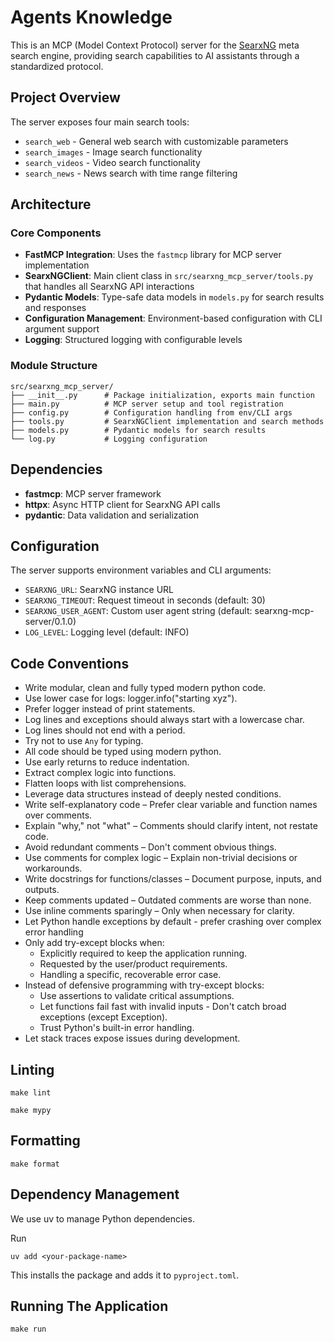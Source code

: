 # Agents Knowledge

This is an MCP (Model Context Protocol) server for the [SearxNG](https://docs.searxng.org/) meta search engine, providing search capabilities to AI assistants through a standardized protocol.

## Project Overview

The server exposes four main search tools:
- `search_web` - General web search with customizable parameters
- `search_images` - Image search functionality
- `search_videos` - Video search functionality
- `search_news` - News search with time range filtering

## Architecture

### Core Components

- **FastMCP Integration**: Uses the `fastmcp` library for MCP server implementation
- **SearxNGClient**: Main client class in `src/searxng_mcp_server/tools.py` that handles all SearxNG API interactions
- **Pydantic Models**: Type-safe data models in `models.py` for search results and responses
- **Configuration Management**: Environment-based configuration with CLI argument support
- **Logging**: Structured logging with configurable levels

### Module Structure

```
src/searxng_mcp_server/
├── __init__.py      # Package initialization, exports main function
├── main.py          # MCP server setup and tool registration
├── config.py        # Configuration handling from env/CLI args
├── tools.py         # SearxNGClient implementation and search methods
├── models.py        # Pydantic models for search results
└── log.py           # Logging configuration
```

## Dependencies

- **fastmcp**: MCP server framework
- **httpx**: Async HTTP client for SearxNG API calls
- **pydantic**: Data validation and serialization

## Configuration

The server supports environment variables and CLI arguments:

- `SEARXNG_URL`: SearxNG instance URL
- `SEARXNG_TIMEOUT`: Request timeout in seconds (default: 30)
- `SEARXNG_USER_AGENT`: Custom user agent string (default: searxng-mcp-server/0.1.0)
- `LOG_LEVEL`: Logging level (default: INFO)


## Code Conventions

- Write modular, clean and fully typed modern python code.
- Use lower case for logs: logger.info("starting xyz").
- Prefer logger instead of print statements.
- Log lines and exceptions should always start with a lowercase char.
- Log lines should not end with a period.
- Try not to use `Any` for typing.
- All code should be typed using modern python.
- Use early returns to reduce indentation.
- Extract complex logic into functions.
- Flatten loops with list comprehensions.
- Leverage data structures instead of deeply nested conditions.
- Write self-explanatory code – Prefer clear variable and function names over comments.
- Explain "why," not "what" – Comments should clarify intent, not restate code.
- Avoid redundant comments – Don't comment obvious things.
- Use comments for complex logic – Explain non-trivial decisions or workarounds.
- Write docstrings for functions/classes – Document purpose, inputs, and outputs.
- Keep comments updated – Outdated comments are worse than none.
- Use inline comments sparingly – Only when necessary for clarity.
- Let Python handle exceptions by default - prefer crashing over complex error handling
- Only add try-except blocks when:
  - Explicitly required to keep the application running.
  - Requested by the user/product requirements.
  - Handling a specific, recoverable error case.
- Instead of defensive programming with try-except blocks:
  - Use assertions to validate critical assumptions.
  - Let functions fail fast with invalid inputs - Don't catch broad exceptions (except Exception).
  - Trust Python's built-in error handling.
- Let stack traces expose issues during development.

## Linting

```
make lint
```

```
make mypy
```

## Formatting

```
make format
```

## Dependency Management

We use uv to manage Python dependencies.

Run

```
uv add <your-package-name>
```

This installs the package and adds it to `pyproject.toml`.

## Running The Application

```
make run
```
